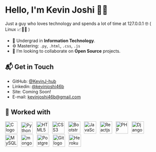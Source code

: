 <link href="https://languages.abranhe.com/logos.css" rel="stylesheet">

# Hello, I'm Kevin Joshi 👋🏻️

Just a guy who loves technology and spends a lot of time at 127.0.0.1 🤓 ( Linux 📈️✊🏻️ )

- 🔭 Undergrad in **Information Technology**.
- ⚙️ Mastering: `.py`, `.html`, `.css`, `.js`
- 🤝️ I’m looking to collaborate on **Open Source** projects.

<h2> 📬 Get in Touch </h2>

- GitHub: [@KevinJ-hub](https://github.com/KevinJ-hub)
- Linkedin: [@kevinjoshi46b](https://linkedin.com/in/kevinjoshi46b)
- Site: Coming Soon!
- E-mail: kevinjoshi46b@gmail.com

<h2> 🔧 Worked with</h2>
<image title="C" alt="C logo" src="./assets/c.png" height="40px" style="padding-right:8px;"></image>
<image title="Python" alt="Python logo" src="./assets/python.png" height="38px" style="padding-right:8px;"></image>
<image title="HTML5" alt="HTML5 logo" src="./assets/html5.png" height="40px" style="padding-right:8px;"></image>
<image title="CSS3" alt="CSS3 logo" src="./assets/css3.png" height="40px" style="padding-right:8px;"></image>
<image title="Bootstrap" alt="Bootstrap logo" src="./assets/bootstrap.png" height="40px" style="padding-right:8px;"></image>
<image title="JavaScript" alt="JavaScript logo" src="./assets/js.png" height="40px" style="padding-right:8px;"></image>
<image title="Reactjs" alt="Reactjs logo" src="./assets/react.png" height="40px" style="padding-right:8px;"></image>
<image title="PHP" alt="PHP logo" src="./assets/php.svg" height="40px" style="padding-right:8px;"></image>
<image title="Django" alt="Django logo" src="./assets/django.png" height="40px" style="padding-right:8px;"></image>
<image title="MySQL" alt="MySQL logo" src="./assets/mysql.png" height="40px" style="padding-right:8px;"></image>
<image title="mongoDB" alt="mongoDB logo" src="./assets/mongodb.png" height="40px" style="padding-right:8px;"></image>
<image title="PostgreSQL" alt="PostgreSQL logo" src="./assets/postgres.png" height="40px" style="padding-right:8px;"></image>
<image title="Git" alt="Git logo" src="./assets/git.png" height="40px" style="padding-right:8px;"></image>
<image title="Heroku" alt="Heroku logo" src="./assets/heroku.png" height="40px" style="padding-right:8px;"></image>
